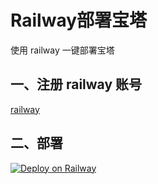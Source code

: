 # Railway部署宝塔

使用 railway 一键部署宝塔

## 一、注册 railway 账号

[railway](https://railway.app/)

## 二、部署

[![Deploy on Railway](https://railway.app/button.svg)](https://railway.app/new/template?template=https://github.com/AkashiCoin/baota-railway&envs=PORT&PORTDefault=8080&referralCode=IGBnmG)

